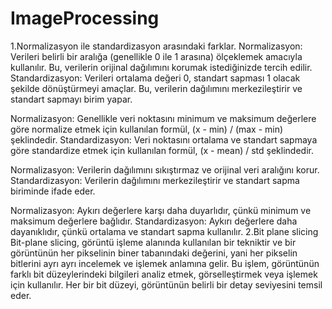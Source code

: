 # ImageProcessing
1.Normalizasyon ile standardizasyon arasındaki farklar.
Normalizasyon: Verileri belirli bir aralığa (genellikle 0 ile 1 arasına) ölçeklemek amacıyla kullanılır. Bu, verilerin orijinal dağılımını korumak istediğinizde tercih edilir.
Standardizasyon: Verileri ortalama değeri 0, standart sapması 1 olacak şekilde dönüştürmeyi amaçlar. Bu, verilerin dağılımını merkezileştirir ve standart sapmayı birim yapar.


Normalizasyon: Genellikle veri noktasını minimum ve maksimum değerlere göre normalize etmek için kullanılan formül, (x - min) / (max - min) şeklindedir.
Standardizasyon: Veri noktasını ortalama ve standart sapmaya göre standardize etmek için kullanılan formül, (x - mean) / std şeklindedir.


Normalizasyon: Verilerin dağılımını sıkıştırmaz ve orijinal veri aralığını korur.
Standardizasyon: Verilerin dağılımını merkezileştirir ve standart sapma biriminde ifade eder.


Normalizasyon: Aykırı değerlere karşı daha duyarlıdır, çünkü minimum ve maksimum değerlere bağlıdır.
Standardizasyon: Aykırı değerlere daha dayanıklıdır, çünkü ortalama ve standart sapma kullanılır.
2.Bit plane slicing
Bit-plane slicing, görüntü işleme alanında kullanılan bir tekniktir ve bir görüntünün her pikselinin biner tabanındaki değerini, yani her pikselin bitlerini ayrı ayrı incelemek ve işlemek anlamına gelir. Bu işlem, görüntünün farklı bit düzeylerindeki bilgileri analiz etmek, görselleştirmek veya işlemek için kullanılır. Her bir bit düzeyi, görüntünün belirli bir detay seviyesini temsil eder.
